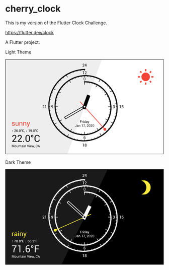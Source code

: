 # cherry_clock

This is my version of the Flutter Clock Challenge.

https://flutter.dev/clock

A Flutter project.

Light Theme

![Dark Theme](images/Cherry-Clock-Light.png)

Dark Theme

![Dark Theme](images/Cherry-Clock-Dark.png)
